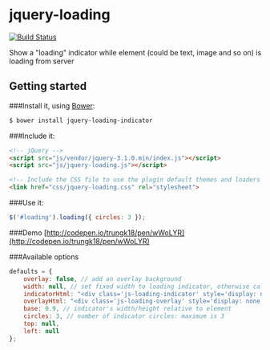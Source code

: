 # jquery-loading

[![Build Status](https://travis-ci.org/trungk18/jquery-loading.svg)](https://travis-ci.org/trungk18/jquery-loading)

Show a "loading" indicator while element (could be text, image and so on) is loading from server

## Getting started

###Install it, using [Bower](http://bower.io/):

```sh
$ bower install jquery-loading-indicator
```

###Include it:

```html
<!-- jQuery -->
<script src="js/vendor/jquery-3.1.0.min/index.js"></script>
<script src="js/jquery-loading.js"></script>

<!-- Include the CSS file to use the plugin default themes and loaders -->
<link href="css/jquery-loading.css" rel="stylesheet">
```

###Use it:

```javascript
$('#loading').loading({ circles: 3 });
```
###Demo
[http://codepen.io/trungk18/pen/wWoLYR](http://codepen.io/trungk18/pen/wWoLYR)


###Available options

```javascript
defaults = {
    overlay: false, // add an overlay background
    width: null, // set fixed width to loading indicator, otherwise calculated relative to element
    indicatorHtml: "<div class='js-loading-indicator' style='display: none;'></div>",
    overlayHtml: "<div class='js-loading-overlay' style='display: none;'></div>",
    base: 0.9, // indicator's width/height relative to element
    circles: 3, // number of indicator circles: maximum is 3
    top: null,
    left: null
};
```
